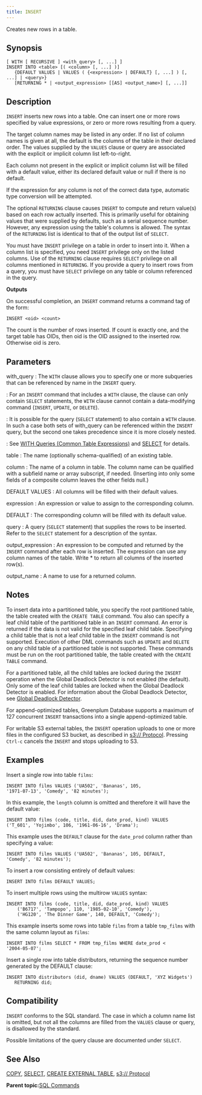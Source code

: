 ```yaml
---
title: INSERT 
---
```


Creates new rows in a table.

## <a id="section2"></a>Synopsis 

``` {#sql_command_synopsis}
[ WITH [ RECURSIVE ] <with_query> [, ...] ]
INSERT INTO <table> [( <column> [, ...] )]
   {DEFAULT VALUES | VALUES ( {<expression> | DEFAULT} [, ...] ) [, ...] | <query>}
   [RETURNING * | <output_expression> [[AS] <output_name>] [, ...]]
```

## <a id="section3"></a>Description 

`INSERT` inserts new rows into a table. One can insert one or more rows specified by value expressions, or zero or more rows resulting from a query.

The target column names may be listed in any order. If no list of column names is given at all, the default is the columns of the table in their declared order. The values supplied by the `VALUES` clause or query are associated with the explicit or implicit column list left-to-right.

Each column not present in the explicit or implicit column list will be filled with a default value, either its declared default value or null if there is no default.

If the expression for any column is not of the correct data type, automatic type conversion will be attempted.

The optional `RETURNING` clause causes `INSERT` to compute and return value\(s\) based on each row actually inserted. This is primarily useful for obtaining values that were supplied by defaults, such as a serial sequence number. However, any expression using the table's columns is allowed. The syntax of the `RETURNING` list is identical to that of the output list of `SELECT`.

You must have `INSERT` privilege on a table in order to insert into it. When a column list is specified, you need `INSERT` privilege only on the listed columns. Use of the `RETURNING` clause requires `SELECT` privilege on all columns mentioned in `RETURNING`. If you provide a query to insert rows from a query, you must have `SELECT` privilege on any table or column referenced in the query.

**Outputs**

On successful completion, an `INSERT` command returns a command tag of the form:

```
INSERT <oid> <count>
```

The count is the number of rows inserted. If count is exactly one, and the target table has OIDs, then oid is the OID assigned to the inserted row. Otherwise oid is zero.

## <a id="section5"></a>Parameters 

with\_query
:   The `WITH` clause allows you to specify one or more subqueries that can be referenced by name in the `INSERT` query.

:   For an `INSERT` command that includes a `WITH` clause, the clause can only contain `SELECT` statements, the `WITH` clause cannot contain a data-modifying command \(`INSERT`, `UPDATE`, or `DELETE`\).

:   It is possible for the query \(`SELECT` statement\) to also contain a `WITH` clause. In such a case both sets of with\_query can be referenced within the `INSERT` query, but the second one takes precedence since it is more closely nested.

:   See [WITH Queries \(Common Table Expressions\)](../../admin_guide/query/topics/CTE-query.html#topic_zhs_r1s_w1b) and [SELECT](SELECT.html) for details.

table
:   The name \(optionally schema-qualified\) of an existing table.

column
:   The name of a column in table. The column name can be qualified with a subfield name or array subscript, if needed. \(Inserting into only some fields of a composite column leaves the other fields null.\)

DEFAULT VALUES
:   All columns will be filled with their default values.

expression
:   An expression or value to assign to the corresponding column.

DEFAULT
:   The corresponding column will be filled with its default value.

query
:   A query \(`SELECT` statement\) that supplies the rows to be inserted. Refer to the `SELECT` statement for a description of the syntax.

output\_expression
:   An expression to be computed and returned by the `INSERT` command after each row is inserted. The expression can use any column names of the table. Write \* to return all columns of the inserted row\(s\).

output\_name
:   A name to use for a returned column.

## <a id="section6"></a>Notes 

To insert data into a partitioned table, you specify the root partitioned table, the table created with the `CREATE TABLE` command. You also can specify a leaf child table of the partitioned table in an `INSERT` command. An error is returned if the data is not valid for the specified leaf child table. Specifying a child table that is not a leaf child table in the `INSERT` command is not supported. Execution of other DML commands such as `UPDATE` and `DELETE` on any child table of a partitioned table is not supported. These commands must be run on the root partitioned table, the table created with the `CREATE TABLE` command.

For a partitioned table, all the child tables are locked during the `INSERT` operation when the Global Deadlock Detector is not enabled \(the default\). Only some of the leaf child tables are locked when the Global Deadlock Detector is enabled. For information about the Global Deadlock Detector, see [Global Deadlock Detector](../../admin_guide/dml.html#topic_gdd).

For append-optimized tables, Greenplum Database supports a maximum of 127 concurrent `INSERT` transactions into a single append-optimized table.

For writable S3 external tables, the `INSERT` operation uploads to one or more files in the configured S3 bucket, as described in [s3:// Protocol](../../admin_guide/external/g-s3-protocol.html#amazon-emr). Pressing `Ctrl-c` cancels the `INSERT` and stops uploading to S3.

## <a id="section7"></a>Examples 

Insert a single row into table `films`:

```
INSERT INTO films VALUES ('UA502', 'Bananas', 105, 
'1971-07-13', 'Comedy', '82 minutes');
```

In this example, the `length` column is omitted and therefore it will have the default value:

```
INSERT INTO films (code, title, did, date_prod, kind) VALUES 
('T_601', 'Yojimbo', 106, '1961-06-16', 'Drama');
```

This example uses the `DEFAULT` clause for the `date_prod` column rather than specifying a value:

```
INSERT INTO films VALUES ('UA502', 'Bananas', 105, DEFAULT, 
'Comedy', '82 minutes');
```

To insert a row consisting entirely of default values:

```
INSERT INTO films DEFAULT VALUES;
```

To insert multiple rows using the multirow `VALUES` syntax:

```
INSERT INTO films (code, title, did, date_prod, kind) VALUES
    ('B6717', 'Tampopo', 110, '1985-02-10', 'Comedy'),
    ('HG120', 'The Dinner Game', 140, DEFAULT, 'Comedy');
```

This example inserts some rows into table `films` from a table `tmp_films` with the same column layout as `films`:

```
INSERT INTO films SELECT * FROM tmp_films WHERE date_prod < 
'2004-05-07';
```

Insert a single row into table distributors, returning the sequence number generated by the DEFAULT clause:

```
INSERT INTO distributors (did, dname) VALUES (DEFAULT, 'XYZ Widgets')
   RETURNING did;
```

## <a id="section8"></a>Compatibility 

`INSERT` conforms to the SQL standard. The case in which a column name list is omitted, but not all the columns are filled from the `VALUES` clause or query, is disallowed by the standard.

Possible limitations of the query clause are documented under `SELECT`.

## <a id="section9"></a>See Also 

[COPY](COPY.html), [SELECT](SELECT.html), [CREATE EXTERNAL TABLE](CREATE_EXTERNAL_TABLE.html), [s3:// Protocol](../../admin_guide/external/g-s3-protocol.html#amazon-emr)

**Parent topic:**[SQL Commands](../sql_commands/sql_ref.html)

